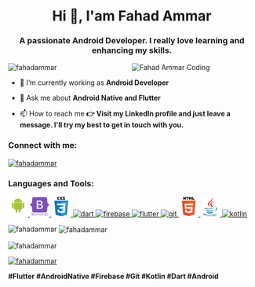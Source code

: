 <!--  -->

<h1 align="center">Hi 👋, I'am Fahad Ammar</h1>
<h3 align="center">A passionate Android Developer. I really love learning and enhancing my skills.</h3>

<img align="right" style="display:block;margin-left:auto;margin-right:auto;width:50%;" alt="Fahad Ammar Coding" width="400" src="https://cdn.dribbble.com/users/1162077/screenshots/3848914/programmer.gif"/>

<p align="left"> <img src="https://komarev.com/ghpvc/?username=fahadammar&label=Profile%20views&color=0e75b6&style=flat" alt="fahadammar" /> </p>



- 🔭 I’m currently working as **Android Developer**

- 💬 Ask me about **Android Native and Flutter**

- 📫 How to reach me **👉 Visit my LinkedIn profile and just leave a message. I'll try my best to get in touch with you.**

<h3 align="left">Connect with me:</h3>
<p align="left">
<a href="https://linkedin.com/in/fahadammar" target="blank"><img align="center" src="https://raw.githubusercontent.com/rahuldkjain/github-profile-readme-generator/master/src/images/icons/Social/linked-in-alt.svg" alt="fahadammar" height="30" width="40" /></a>
</p>

<h3 align="left">Languages and Tools:</h3>
<p align="left"> <a href="https://developer.android.com" target="_blank" rel="noreferrer"> <img src="https://raw.githubusercontent.com/devicons/devicon/master/icons/android/android-original-wordmark.svg" alt="android" width="40" height="40"/> </a> <a href="https://getbootstrap.com" target="_blank" rel="noreferrer"> <img src="https://raw.githubusercontent.com/devicons/devicon/master/icons/bootstrap/bootstrap-plain-wordmark.svg" alt="bootstrap" width="40" height="40"/> </a> <a href="https://www.w3schools.com/css/" target="_blank" rel="noreferrer"> <img src="https://raw.githubusercontent.com/devicons/devicon/master/icons/css3/css3-original-wordmark.svg" alt="css3" width="40" height="40"/> </a> <a href="https://dart.dev" target="_blank" rel="noreferrer"> <img src="https://www.vectorlogo.zone/logos/dartlang/dartlang-icon.svg" alt="dart" width="40" height="40"/> </a> <a href="https://firebase.google.com/" target="_blank" rel="noreferrer"> <img src="https://www.vectorlogo.zone/logos/firebase/firebase-icon.svg" alt="firebase" width="40" height="40"/> </a> <a href="https://flutter.dev" target="_blank" rel="noreferrer"> <img src="https://www.vectorlogo.zone/logos/flutterio/flutterio-icon.svg" alt="flutter" width="40" height="40"/> </a> <a href="https://git-scm.com/" target="_blank" rel="noreferrer"> <img src="https://www.vectorlogo.zone/logos/git-scm/git-scm-icon.svg" alt="git" width="40" height="40"/> </a> <a href="https://www.w3.org/html/" target="_blank" rel="noreferrer"> <img src="https://raw.githubusercontent.com/devicons/devicon/master/icons/html5/html5-original-wordmark.svg" alt="html5" width="40" height="40"/> </a> <a href="https://www.java.com" target="_blank" rel="noreferrer"> <img src="https://raw.githubusercontent.com/devicons/devicon/master/icons/java/java-original.svg" alt="java" width="40" height="40"/> </a> <a href="https://kotlinlang.org" target="_blank" rel="noreferrer"> <img src="https://www.vectorlogo.zone/logos/kotlinlang/kotlinlang-icon.svg" alt="kotlin" width="40" height="40"/> </a> </p>




<p><img align="left" src="https://github-readme-stats.vercel.app/api/top-langs?username=fahadammar&show_icons=true&locale=en&layout=compact" alt="fahadammar" /></p>

<p>&nbsp;<img align="center" src="https://github-readme-stats.vercel.app/api?username=fahadammar&show_icons=true&locale=en" alt="fahadammar" /></p>

<p><img align="center" src="https://github-readme-streak-stats.herokuapp.com/?user=fahadammar&" alt="fahadammar" /></p>

<p align="left"> <a href="https://github.com/ryo-ma/github-profile-trophy"><img src="https://github-profile-trophy.vercel.app/?username=fahadammar" alt="fahadammar" /></a> </p>









<!-- - 👋 Hi, I’m @fahadammar
- 👀 I’m interested in coding, mobile application development, learning, and enhancing skills
- 🌱 I’m currently working as Android Developer
- 📫 How to reach me 👉 LinkedIn: www.linkedin.com/in/fahadammar
 -->
**#Flutter #AndroidNative #Firebase #Git #Kotlin #Dart #Android**

<!---
fahadammar/fahadammar is a ✨ special ✨ repository because its `README.md` (this file) appears on your GitHub profile.
You can click the Preview link to take a look at your changes.
--->
